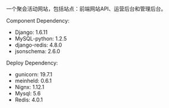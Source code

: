 一个聚会活动网站，包括站点：前端网站API、运营后台和管理后台。

Component Dependency:

* Django: 1.6.11
* MySQL-python: 1.2.5
* django-redis: 4.8.0
* jsonschema: 2.6.0


Deploy Dependency:
* gunicorn: 19.7.1
* meinheld: 0.6.1
* Nignx: 1.12.1
* Mysql: 5.6
* Redis: 4.0.1

